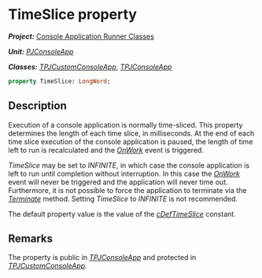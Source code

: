 # TimeSlice property

***Project:*** [Console Application Runner Classes](../API.md)

***Unit:*** [_PJConsoleApp_](./PJConsoleApp.md)

***Classes:*** [_TPJCustomConsoleApp_](./TPJCustomConsoleApp.md), [_TPJConsoleApp_](./TPJConsoleApp.md)

```pascal
property TimeSlice: LongWord;
```

## Description

Execution of a console application is normally time-sliced. This property determines the length of each time slice, in milliseconds. At the end of each time slice execution of the console application is paused, the length of time left to run is recalculated and the [_OnWork_](./TPJCustomConsoleApp-OnWork.md) event is triggered.

_TimeSlice_ may be set to _INFINITE_, in which case the console application is left to run until completion without interruption. In this case the [_OnWork_](./TPJCustomConsoleApp-OnWork.md) event will never be triggered and the application will never time out. Furthermore, it is not possible to force the application to terminate via the [_Terminate_](./TPJCustomConsoleApp-Terminate.md) method. Setting _TimeSlice_ to _INFINITE_ is not recommended.

The default property value is the value of the [_cDefTimeSlice_](./Constants.md#cdeftimeslice) constant.

## Remarks

The property is public in [_TPJConsoleApp_](./TPJConsoleApp.md) and protected in [_TPJCustomConsoleApp_](./TPJCustomConsoleApp.md).
